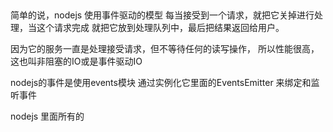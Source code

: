 ##
简单的说，nodejs 使用事件驱动的模型
每当接受到一个请求，就把它关掉进行处理，当这个请求完成
就把它放到处理队列中，最后把结果返回给用户。

因为它的服务一直是处理接受请求，但不等待任何的读写操作，
所以性能很高，这也叫非阻塞的IO或是事件驱动IO

nodejs的事件是使用events模块
通过实例化它里面的EventsEmitter
来绑定和监听事件


nodejs 里面所有的